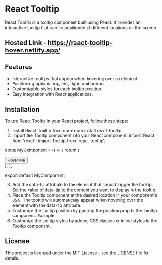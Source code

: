 # React Tooltip

React Tooltip is a tooltip component built using React. It provides an interactive tooltip that can be positioned at different locations on the screen.

## Hosted Link - https://react-tooltip-hover.netlify.app/

## Features

- Interactive tooltips that appear when hovering over an element.
- Positioning options: top, left, right, and bottom.
- Customizable styles for each tooltip position.
- Easy integration with React applications.

## Installation

To use React Tooltip in your React project, follow these steps:

1. Install React Tooltip from npm: npm install react-tooltip
2. Import the Tooltip component into your React component:
import React from 'react';
import Tooltip from 'react-tooltip';

const MyComponent = () => {
  return (
    <div>
      <button data-tip="Tooltip Content">Hover Me</button>
      <Tooltip />
    </div>
  );
};

export default MyComponent;

3. Add the data-tip attribute to the element that should trigger the tooltip. Set the value of data-tip to the content you want to display in the tooltip.
4. Place the Tooltip component at the desired location in your component's JSX. The tooltip will automatically appear when hovering over the element with the data-tip attribute.
5. Customize the tooltip position by passing the position prop to the Tooltip component. Example:<Tooltip position="top" />
6. Customize the tooltip styles by adding CSS classes or inline styles to the Tooltip component.

## License
This project is licensed under the MIT License - see the LICENSE file for details.
